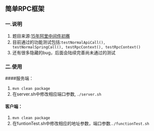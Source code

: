 ##  简单RPC框架
### 一.说明
1. 题目来源:[15年阿里中间件初赛](http://code.taobao.org/p/race/wiki/index/)
2. 目前通过的功能测试包括:<code>testNormalApiCall(), testNormalSpringCall(), testRpcContext(), testRpcContext()</code>
3. 还有很多隐藏的bug，后面会陆续完善尚未通过的测试
### 二.使用
####服务端：
1. <code>mvn clean package</code>
2. 在server.sh中修改相应端口参数, <code>./server.sh</code>
#### 客户端：
1. <code>mvn clean package</code>
2. 在funtionTest.sh中修改相应的地址参数，端口参数.<code>./functionTest.sh</code> 


